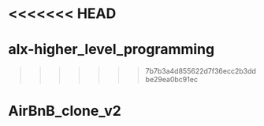 <<<<<<< HEAD
=======
# alx-higher_level_programming
>>>>>>> 7b7b3a4d855622d7f36ecc2b3ddbe29ea0bc91ec
# AirBnB_clone_v2
